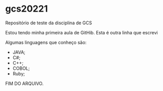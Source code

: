 # gcs20221
Repositório de teste da disciplina de GCS 

Estou tendo minha primeira aula de GitHib. 
Esta é outra linha que escrevi

Algumas linguagens que conheço são:
- JAVA;
- C#;
- C++;
- COBOL;
- Ruby;

FIM DO ARQUIVO.
